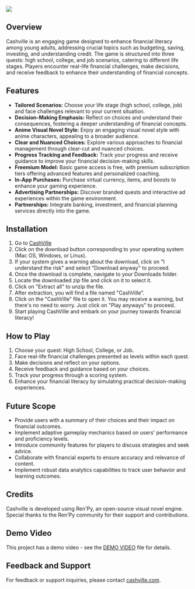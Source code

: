 <img src = "https://img.itch.zone/aW1nLzE1NTkzOTA1LnBuZw==/original/SmCO92.png" />

## Overview

Cashville is an engaging game designed to enhance financial literacy among young adults, addressing crucial topics such as budgeting, saving, investing, and understanding credit. The game is structured into three quests: high school, college, and job scenarios, catering to different life stages. Players encounter real-life financial challenges, make decisions, and receive feedback to enhance their understanding of financial concepts.

## Features

- **Tailored Scenarios:** Choose your life stage (high school, college, job) and face challenges relevant to your current situation.
- **Decision-Making Emphasis:** Reflect on choices and understand their consequences, fostering a deeper understanding of financial concepts.
- **Anime Visual Novel Style:** Enjoy an engaging visual novel style with anime characters, appealing to a broader audience.
- **Clear and Nuanced Choices:** Explore various approaches to financial management through clear-cut and nuanced choices.
- **Progress Tracking and Feedback:** Track your progress and receive guidance to improve your financial decision-making skills.
- **Freemium Model:** Basic game access is free, with premium subscription tiers offering advanced features and personalized coaching.
- **In-App Purchases:** Purchase virtual currency, items, and boosts to enhance your gaming experience.
- **Advertising Partnerships:** Discover branded quests and interactive ad experiences within the game environment.
- **Partnerships:** Integrate banking, investment, and financial planning services directly into the game.

## Installation
1. Go to [CashVille](https://profannyti.itch.io/cashville) 
2. Click on the download button corresponding to your operating system (Mac OS, Windows, or Linux).
3. If your system gives a warning about the download, click on "I understand the risk" and select "Download anyway" to proceed.
4. Once the download is complete, navigate to your Downloads folder.
5. Locate the downloaded zip file and click on it to select it.
6. Click on "Extract all" to unzip the file.
7. After extraction, you will find a file named "CashVille".
8. Click on the "CashVille" file to open it. You may receive a warning, but there's no need to worry. Just click on "Play anyways" to proceed.
9. Start playing CashVille and embark on your journey towards financial literacy!

## How to Play

1. Choose your quest: High School, College, or Job.
2. Face real-life financial challenges presented as levels within each quest.
3. Make decisions and reflect on your options.
4. Receive feedback and guidance based on your choices.
5. Track your progress through a scoring system.
6. Enhance your financial literacy by simulating practical decision-making experiences.

## Future Scope

- Provide users with a summary of their choices and their impact on financial outcomes.
- Implement adaptive gameplay mechanics based on users' performance and proficiency levels.
- Introduce community features for players to discuss strategies and seek advice.
- Collaborate with financial experts to ensure accuracy and relevance of content.
- Implement robust data analytics capabilities to track user behavior and learning outcomes.

## Credits

Cashville is developed using Ren'Py, an open-source visual novel engine. Special thanks to the Ren'Py community for their support and contributions.

## Demo Video

This project has a demo video - see the [DEMO VIDEO](https://youtu.be/j6Rdypo-QKY) file for details.

## Feedback and Support

For feedback or support inquiries, please contact [cashville.com](abittotheright.com).




